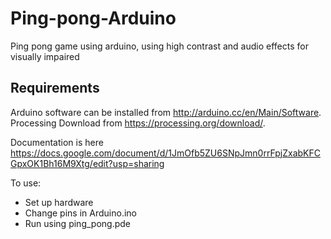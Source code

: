 Ping-pong-Arduino
=================

Ping pong game using arduino, using high contrast and audio effects for visually impaired

Requirements
------------
Arduino software can be installed from http://arduino.cc/en/Main/Software.   
Processing Download from https://processing.org/download/.

Documentation is here https://docs.google.com/document/d/1JmOfb5ZU6SNpJmn0rrFpjZxabKFCGpxOK1Bh16M9Xtg/edit?usp=sharing

To use:
- Set up hardware
- Change pins in Arduino.ino
- Run using ping_pong.pde
